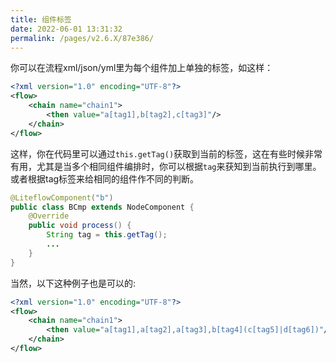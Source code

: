```yaml
---
title: 组件标签
date: 2022-06-01 13:31:32
permalink: /pages/v2.6.X/87e386/
---
```


你可以在流程xml/json/yml里为每个组件加上单独的标签，如这样：

```xml
<?xml version="1.0" encoding="UTF-8"?>
<flow>
    <chain name="chain1">
        <then value="a[tag1],b[tag2],c[tag3]"/>
    </chain>
</flow>
```

这样，你在代码里可以通过`this.getTag()`获取到当前的标签，这在有些时候非常有用，尤其是当多个相同组件编排时，你可以根据`tag`来获知到当前执行到哪里。或者根据tag标签来给相同的组件作不同的判断。

```java
@LiteflowComponent("b")
public class BCmp extends NodeComponent {
    @Override
    public void process() {
        String tag = this.getTag();
        ...
    }
}
```

当然，以下这种例子也是可以的:

```xml
<?xml version="1.0" encoding="UTF-8"?>
<flow>
    <chain name="chain1">
        <then value="a[tag1],a[tag2],a[tag3],b[tag4](c[tag5]|d[tag6])"/>
    </chain>
</flow>
```